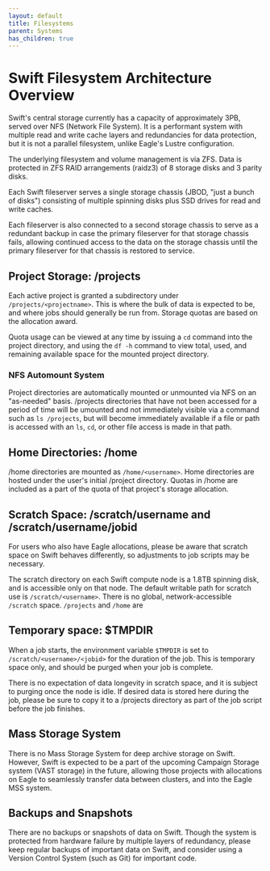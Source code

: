 ```yaml
---
layout: default
title: Filesystems
parent: Systems
has_children: true
---
```


# Swift Filesystem Architecture Overview

Swift's central storage currently has a capacity of approximately 3PB, served over NFS (Network File System). It is a performant system with 
multiple read and write cache layers and redundancies for data protection, but it is not a parallel filesystem, unlike Eagle's Lustre configuration.

The underlying filesystem and volume management is via ZFS. Data is protected in ZFS RAID arrangements (raidz3) of 8 storage disks and 3 parity disks. 

Each Swift fileserver serves a single storage chassis (JBOD, "just a bunch of disks") consisting of multiple spinning disks plus SSD drives for read and write caches. 

Each fileserver is also connected to a second storage chassis to serve as a redundant backup in case the primary fileserver for that storage chassis fails, allowing continued access to the data on the storage chassis until the primary fileserver for that chassis is restored to service.

## Project Storage: /projects

Each active project is granted a subdirectory under `/projects/<projectname>`. This is where the bulk of data is expected to be, and where jobs should generally be run from. Storage quotas are based on the allocation award.

Quota usage can be viewed at any time by issuing a `cd` command into the project directory, and using the `df -h` command to view total, used, and remaining available space for the mounted project directory.

### NFS Automount System

Project directories are automatically mounted or unmounted via NFS on an "as-needed" basis. /projects directories that have not been accessed for a period of time will be umounted and not immediately visible via a command such as `ls /projects`, but will become immediately available if a file or path is accessed with an `ls`, `cd`, or other file access is made in that path. 

## Home Directories: /home

/home directories are mounted as `/home/<username>`. Home directories are hosted under the user's initial /project directory. Quotas in /home are included as a part of the quota of that project's storage allocation. 

## Scratch Space: /scratch/username and /scratch/username/jobid

For users who also have Eagle allocations, please be aware that scratch space on Swift behaves differently, so adjustments to job scripts may be necessary. 

The scratch directory on each Swift compute node is a 1.8TB spinning disk, and is accessible only on that node. The default writable path for scratch use is `/scratch/<username>`. There is no global, network-accessible `/scratch` space. `/projects` and `/home` are 


## Temporary space: $TMPDIR 

When a job starts, the environment variable `$TMPDIR` is set to `/scratch/<username>/<jobid>` for the duration of the job. This is temporary space only, and should be purged when your job is complete. 

There is no expectation of data longevity in scratch space, and it is subject to purging once the node is idle. If desired data is stored here during the job, please be sure to copy it to a /projects directory as part of the job script before the job finishes.

## Mass Storage System

There is no Mass Storage System for deep archive storage on Swift. However, Swift is expected to be a part of the upcoming Campaign Storage system (VAST storage) in the future, allowing those projects with allocations on Eagle to seamlessly transfer data between clusters, and into the Eagle MSS system.

## Backups and Snapshots

There are no backups or snapshots of data on Swift. Though the system is protected from hardware failure by multiple layers of redundancy, please keep regular backups of important data on Swift, and consider using a Version Control System (such as Git) for important code. 


